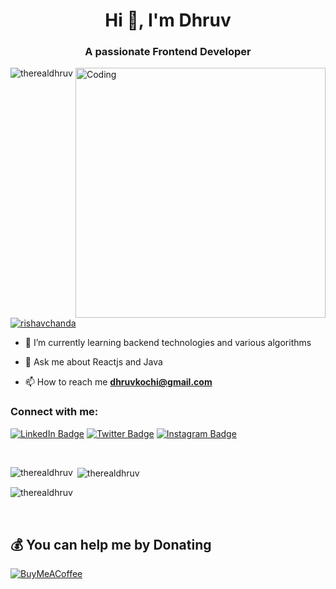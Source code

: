 <!-- [![MasterHead](https://developers.giphy.com/branch/master/static/api-512d36c09662682717108a38bbb5c57d.gif)](https://therealdhruv.tech) -->
<h1 align="center">Hi 👋, I'm Dhruv </h1>
<h3 align="center">A passionate Frontend Developer </h3>
<img align="right" alt="Coding" width="400" src="https://cdn.dribbble.com/users/1162077/screenshots/3848914/programmer.gif">


 <p align="left"> <img src="https://komarev.com/ghpvc/?username=therealdhruv&label=Profile%20views&color=0e75b6&style=flat" alt="therealdhruv" /> </p> 

<p align="left"> <a href="https://twitter.com/thereal_dhruv" target="blank"><img src="https://img.shields.io/twitter/follow/thereal_dhruv?logo=twitter&style=for-the-badge" alt="rishavchanda" /></a> </p>


- 🌱 I’m currently learning backend technologies and various algorithms

- 💬 Ask me about Reactjs and Java

- 📫 How to reach me **dhruvkochi@gmail.com**


<h3 align="left">Connect with me:</h3>
<p align="left">
 
  [![LinkedIn Badge](https://img.shields.io/badge/LinkedIn-0A66C2?logo=linkedin&logoColor=fff&style=for-the-badge)](https://www.linkedin.com/in/therealdhruv)
[![Twitter Badge](https://img.shields.io/badge/Twitter-1DA1F2?logo=twitter&logoColor=fff&style=for-the-badge)](https://twitter.com/thereal_dhruv)
[![Instagram Badge](https://img.shields.io/badge/Instagram-E4405F?logo=instagram&logoColor=fff&style=for-the-badge)](https://www.instagram.com/thereal_dhruv/)

<br />
 
<p><img align="left" src="https://github-readme-stats.vercel.app/api/top-langs?username=therealdhruv&show_icons=true&locale=en&layout=compact&theme=tokyonight" alt="therealdhruv" /></p>

<p>&nbsp;<img align="center" src="https://github-readme-stats.vercel.app/api?username=therealdhruv&show_icons=true&locale=en&theme=tokyonight" alt="therealdhruv" /></p>

<p><img align="center" src="https://github-readme-streak-stats.herokuapp.com/?user=therealdhruv&&theme=tokyonight" alt="therealdhruv" /></p>

<br />

## 💰 You can help me by Donating
[![BuyMeACoffee](https://img.shields.io/badge/Buy%20Me%20a%20Coffee-ffdd00?style=for-the-badge&logo=buy-me-a-coffee&logoColor=black)](https://www.buymeacoffee.com/therealdhruv)
